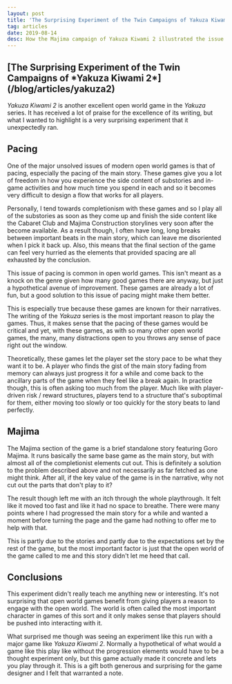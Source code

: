 ```yaml
---
layout: post
title: 'The Surprising Experiment of the Twin Campaigns of Yakuza Kiwami 2'
tag: articles
date: 2019-08-14
desc: How the Majima campaign of Yakuza Kiwami 2 illustrated the issue of pacing in open world games.
---
```

<h2>[The Surprising Experiment of the Twin Campaigns of *Yakuza Kiwami 2*](/blog/articles/yakuza2)</h2>

*Yakuza Kiwami 2* is another excellent open world game in the *Yakuza* series. It has received a lot of praise for the excellence of its writing, but what I wanted to highlight is a very surprising experiment that it unexpectedly ran.

## Pacing

One of the major unsolved issues of modern open world games is that of pacing, especially the pacing of the main story. These games give you a lot of freedom in how you experience the side content of substories and in-game activities and how much time you spend in each and so it becomes very difficult to design a flow that works for all players.


Personally, I tend towards completionism with these games and so I play all of the substories as soon as they come up and finish the side content like the Cabaret Club and Majima Construction storylines very soon after the become available. As a result though, I often have long, long breaks between important beats in the main story, which can leave me disoriented when I pick it back up. Also, this means that the final section of the game can feel very hurried as the elements that provided spacing are all exhausted by the conclusion.


This issue of pacing is common in open world games. This isn't meant as a knock on the genre given how many good games there are anyway, but just a hypothetical avenue of improvement. These games are already a lot of fun, but a good solution to this issue of pacing might make them better.


This is especially true because these games are known for their narratives. The writing of the *Yakuza* series is the most important reason to play the games. Thus, it makes sense that the pacing of these games would be critical and yet, with these games, as with so many other open world games, the many, many distractions open to you throws any sense of pace right out the window.


Theoretically, these games let the player set the story pace to be what they want it to be. A player who finds the gist of the main story fading from memory can always just progress it for a while and come back to the ancillary parts of the game when they feel like a break again. In practice though, this is often asking too much from the player. Much like with player-driven risk / reward structures, players tend to a structure that's suboptimal for them, either moving too slowly or too quickly for the story beats to land perfectly.

## Majima

The Majima section of the game is a brief standalone story featuring Goro Majima. It runs basically the same base game as the main story, but with almost all of the completionist elements cut out. This is definitely a solution to the problem described above and not necessarily as far fetched as one might think. After all, if the key value of the game is in the narrative, why not cut out the parts that don't play to it?


The result though left me with an itch through the whole playthrough. It felt like it moved too fast and like it had no space to breathe. There were many points where I had progressed the main story for a while and wanted a moment before turning the page and the game had nothing to offer me to help with that.


This is partly due to the stories and partly due to the expectations set by the rest of the game, but the most important factor is just that the open world of the game called to me and this story didn't let me heed that call.

## Conclusions

This experiment didn't really teach me anything new or interesting. It's not surprising that open world games benefit from giving players a reason to engage with the open world. The world is often called the most important character in games of this sort and it only makes sense that players should be pushed into interacting with it.


What surprised me though was seeing an experiment like this run with a major game like *Yakuza Kiwami 2*. Normally a hypothetical of what would a game like this play like without the progression elements would have to be a thought experiment only, but this game actually made it concrete and lets you play through it. This is a gift both generous and surprising for the game designer and I felt that warranted a note.

